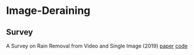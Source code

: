 # Image-Deraining

## Survey
A Survey on Rain Removal from Video and Single Image (2019) [paper](https://arxiv.org/abs/1909.08326) [code](https://github.com/hongwang01/Video-and-Single-Image-Deraining)
